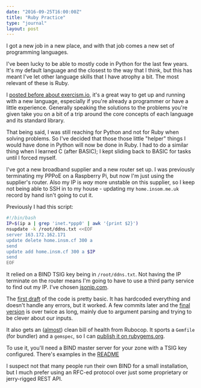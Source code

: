 ```yaml
---
date: "2016-09-25T16:00:00Z"
title: "Ruby Practice"
type: "journal"
layout: post
---
```


I got a new job in a new place, and with that job comes a new set of
programming languages.

I've been lucky to be able to mostly code in Python for the last few years.
It's my default language and the closest to the way that I think, but this has
meant I've let other language skills that I have atrophy a bit. The most
relevant of these is Ruby.

I [posted before about exercism.io][eio], it's a great way to get up and
running with a new language, especially if you're already a programmer or have
a little experience. Generally speaking the solutions to the problems you're
given take you on a bit of a trip around the core concepts of each language and
its standard library.

That being said, I was still reaching for Python and not for Ruby when solving
problems. So I've decided that those those little "helper" things I would have done in
Python will now be done in Ruby. I had to do a similar thing when I learned C
(after BASIC); I kept sliding back to BASIC for tasks until I forced myself.

I've got a new broadband supplier and a new router set up. I was previously
terminating my PPPoE on a Raspberry Pi, but now I'm just using the supplier's
router. Also my IP is *way* more unstable on this supplier, so I keep not being
able to SSH in to my house - updating my `home.insom.me.uk` record by hand
isn't going to cut it.

Previously I had this script:

```bash
#!/bin/bash
IP=$(ip a | grep 'inet.*ppp0' | awk '{print $2}')
nsupdate -k /root/ddns.txt <<EOF
server 163.172.162.171
update delete home.insm.cf 300 a
send
update add home.insm.cf 300 a $IP
send
EOF
```

It relied on a BIND TSIG key being in `/root/ddns.txt`. Not having the IP
terminate on the router means I'm going to have to use a third party service to
find out my IP. I've chosen [jsonip.com][jip].

[jip]: http://jsonip.com
[eio]: /journal/2016/04/22/

The [first draft][fd] of the code is pretty basic. It has hardcoded everything
and doesn't handle any errors, but it worked. A few commits later and the
[final version][fv] is over twice as long, mainly due to argument parsing and
trying to be clever about our inputs.

It also gets an ([almost][]) clean bill of health from Rubocop. It sports a
`Gemfile` (for bundler) and a `gemspec`, so I can [publish it on
rubygems.org][pub].

To use it, you'll need a BIND master server for your zone with a TSIG key
configured. There's examples in the [README][]

[README]: https://github.com/insom/dns-update/blob/master/README.md

I suspect not that many people run their own BIND for a small
installation, but I much prefer using an RFC-ed protocol over just some
proprietary or jerry-rigged REST API.

[fd]: https://github.com/insom/dns-update/blob/c6e6a180a89fd031a5e6d980173b1cdfef412883/dns-update.rb
[fv]: https://github.com/insom/dns-update/blob/master/bin/dns-update
[almost]: https://github.com/insom/dns-update/blob/master/.rubocop.yml
[pub]: https://rubygems.org/gems/dns-update
